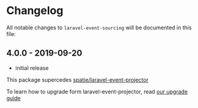 # Changelog

All notable changes to `laravel-event-sourcing` will be documented in this file:

## 4.0.0 - 2019-09-20

- initial release

This package supercedes [spatie/laravel-event-projector](https://github.com/spatie/laravel-event-projector) 

To learn how to upgrade form laravel-event-projector, read [our upgrade guide](https://github.com/spatie/laravel-event-sourcing/blob/master/UPGRADING.md)
